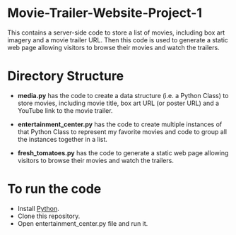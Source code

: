 # Movie-Trailer-Website-Project-1
This contains a server-side code to store a list of movies, including box art imagery and a movie trailer URL. Then this code is used to generate a static web page allowing visitors to browse their movies and watch the trailers.

# Directory Structure
- **media.py** has the code to create a data structure (i.e. a Python Class) to store movies, including movie title, box art URL (or poster    URL) and a YouTube link to the movie trailer.

- **entertainment_center.py** has the code to create multiple instances of that Python Class to represent my favorite movies and code to group all the instances together in a list.

- **fresh_tomatoes.py** has the code to generate a static web page allowing visitors to browse their movies and watch the trailers. 

# To run the code
- Install [Python](https://docs.python.org/3/).
- Clone this repository.
- Open entertainment_center.py file and run it.

